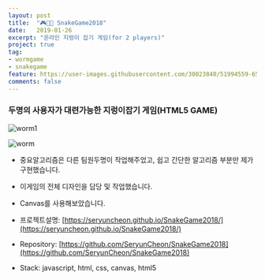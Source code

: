 ```yaml
---
layout: post
title:  "🎮🐍🐛 SnakeGame2018"
date:   2019-01-26
excerpt: "온라인 지렁이 잡기 게임(for 2 players)"
project: true
tag:
- wormgame
- snakegame
feature: https://user-images.githubusercontent.com/30023840/51994559-65336d00-24f4-11e9-8028-016363a0dbf6.jpg
comments: false
---
```


### 두명의 사용자가 대련가능한 지렁이잡기 게임(HTML5 GAME)

![worm1](https://user-images.githubusercontent.com/30023840/51994559-65336d00-24f4-11e9-8028-016363a0dbf6.jpg)

![worm](https://user-images.githubusercontent.com/30023840/52529025-de6d6400-2d2d-11e9-8768-edd077f8e78d.jpg)

- 중요알고리즘은 다른 팀원두명이 작업해주었고, 쉽고 간단한 알고리즘 부분만 제가 구현했습니다.
- 이게임의 전체 디자인을 담당 및 작업했습니다.
- Canvas를 사용해보았습니다.

- 프로젝트설명: [https://seryuncheon.github.io/SnakeGame2018/](https://seryuncheon.github.io/SnakeGame2018/)

- Repository: [https://github.com/SeryunCheon/SnakeGame2018](https://github.com/SeryunCheon/SnakeGame2018)

- Stack: javascript, html, css, canvas, html5